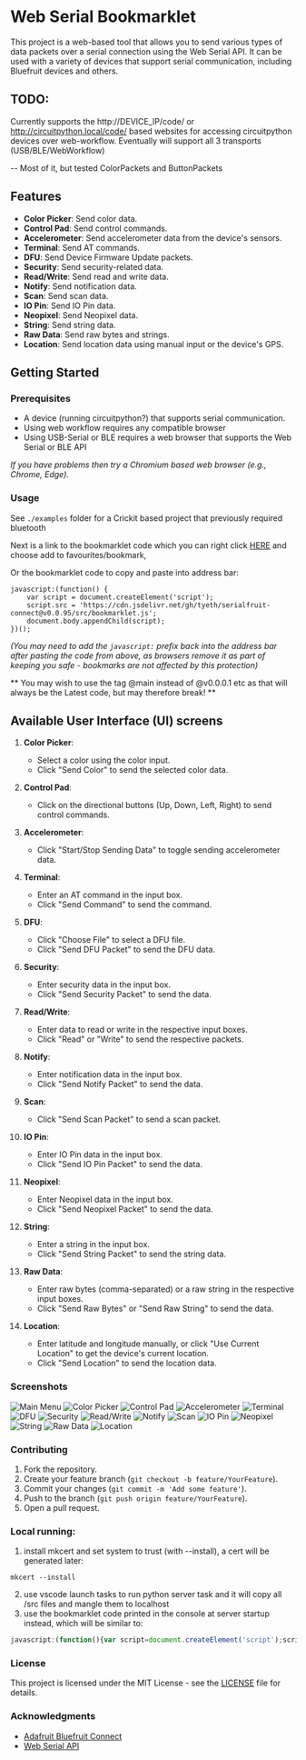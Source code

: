 # Web Serial Bookmarklet

This project is a web-based tool that allows you to send various types of data packets over a serial connection using the Web Serial API. It can be used with a variety of devices that support serial communication, including Bluefruit devices and others.

## TODO:

Currently supports the http://DEVICE_IP/code/ or http://circuitpython.local/code/ based websites for accessing circuitpython devices over web-workflow. Eventually will support all 3 transports (USB/BLE/WebWorkflow)

-- Most of it, but tested ColorPackets and ButtonPackets

## Features

- **Color Picker**: Send color data.
- **Control Pad**: Send control commands.
- **Accelerometer**: Send accelerometer data from the device's sensors.
- **Terminal**: Send AT commands.
- **DFU**: Send Device Firmware Update packets.
- **Security**: Send security-related data.
- **Read/Write**: Send read and write data.
- **Notify**: Send notification data.
- **Scan**: Send scan data.
- **IO Pin**: Send IO Pin data.
- **Neopixel**: Send Neopixel data.
- **String**: Send string data.
- **Raw Data**: Send raw bytes and strings.
- **Location**: Send location data using manual input or the device's GPS.

## Getting Started

### Prerequisites

- A device (running circuitpython?) that supports serial communication.
- Using web workflow requires any compatible browser
- Using USB-Serial or BLE requires a web browser that supports the Web Serial or BLE API

_If you have problems then try a Chromium based web browser (e.g., Chrome, Edge)._

### Usage

See `./examples` folder for a Crickit based project that previously required bluetooth

Next is a link to the bookmarklet code which you can right click <a href="javascript:(function(){var script=document.createElement('script');script.src='https://cdn.jsdelivr.net/gh/tyeth/serialfruit-connect@v0.0.95/src/bookmarklet.js';document.body.appendChild(script);})();">HERE</a> and choose add to favourites/bookmark,

Or the bookmarklet code to copy and paste into address bar: 
```
javascript:(function() {
    var script = document.createElement('script');
    script.src = 'https://cdn.jsdelivr.net/gh/tyeth/serialfruit-connect@v0.0.95/src/bookmarklet.js';
    document.body.appendChild(script);
})();
```
_(You may need to add the `javascript:` prefix back into the address bar after pasting the code from above, as browsers remove it as part of keeping you safe - bookmarks are not affected by this protection)_

** You may wish to use the tag @main instead of @v0.0.0.1 etc as that will always be the Latest code, but may therefore break! **

## Available User Interface (UI) screens


1. **Color Picker**:
    - Select a color using the color input.
    - Click "Send Color" to send the selected color data.

2. **Control Pad**:
    - Click on the directional buttons (Up, Down, Left, Right) to send control commands.

3. **Accelerometer**:
    - Click "Start/Stop Sending Data" to toggle sending accelerometer data.

4. **Terminal**:
    - Enter an AT command in the input box.
    - Click "Send Command" to send the command.

5. **DFU**:
    - Click "Choose File" to select a DFU file.
    - Click "Send DFU Packet" to send the DFU data.

6. **Security**:
    - Enter security data in the input box.
    - Click "Send Security Packet" to send the data.

7. **Read/Write**:
    - Enter data to read or write in the respective input boxes.
    - Click "Read" or "Write" to send the respective packets.

8. **Notify**:
    - Enter notification data in the input box.
    - Click "Send Notify Packet" to send the data.

9. **Scan**:
    - Click "Send Scan Packet" to send a scan packet.

10. **IO Pin**:
    - Enter IO Pin data in the input box.
    - Click "Send IO Pin Packet" to send the data.

11. **Neopixel**:
    - Enter Neopixel data in the input box.
    - Click "Send Neopixel Packet" to send the data.

12. **String**:
    - Enter a string in the input box.
    - Click "Send String Packet" to send the string data.

13. **Raw Data**:
    - Enter raw bytes (comma-separated) or a raw string in the respective input boxes.
    - Click "Send Raw Bytes" or "Send Raw String" to send the data.

14. **Location**:
    - Enter latitude and longitude manually, or click "Use Current Location" to get the device's current location.
    - Click "Send Location" to send the location data.

### Screenshots

![Main Menu](screenshots/main-menu.png)
![Color Picker](screenshots/color-picker.png)
![Control Pad](screenshots/control-pad.png)
![Accelerometer](screenshots/accelerometer.png)
![Terminal](screenshots/terminal.png)
![DFU](screenshots/dfu.png)
![Security](screenshots/security.png)
![Read/Write](screenshots/read-write.png)
![Notify](screenshots/notify.png)
![Scan](screenshots/scan.png)
![IO Pin](screenshots/iopin.png)
![Neopixel](screenshots/neopixel.png)
![String](screenshots/string.png)
![Raw Data](screenshots/raw.png)
![Location](screenshots/location.png)

### Contributing

1. Fork the repository.
2. Create your feature branch (`git checkout -b feature/YourFeature`).
3. Commit your changes (`git commit -m 'Add some feature'`).
4. Push to the branch (`git push origin feature/YourFeature`).
5. Open a pull request.

### Local running:

1. install mkcert and set system to trust (with --install), a cert will be generated later:
```
mkcert --install
```
2. use vscode launch tasks to run python server task and it will copy all /src files and mangle them to localhost
3. use the bookmarklet code printed in the console at server startup instead, which will be similar to:
```javascript
javascript:(function(){var script=document.createElement('script');script.src='https://192.168.43.244:4443/localhost-src/bookmarklet.js';document.body.appendChild(script);})();
```

### License

This project is licensed under the MIT License - see the [LICENSE](LICENSE) file for details.

### Acknowledgments

- [Adafruit Bluefruit Connect](https://learn.adafruit.com/bluefruit-le-connect)
- [Web Serial API](https://developer.mozilla.org/en-US/docs/Web/API/Serial)
